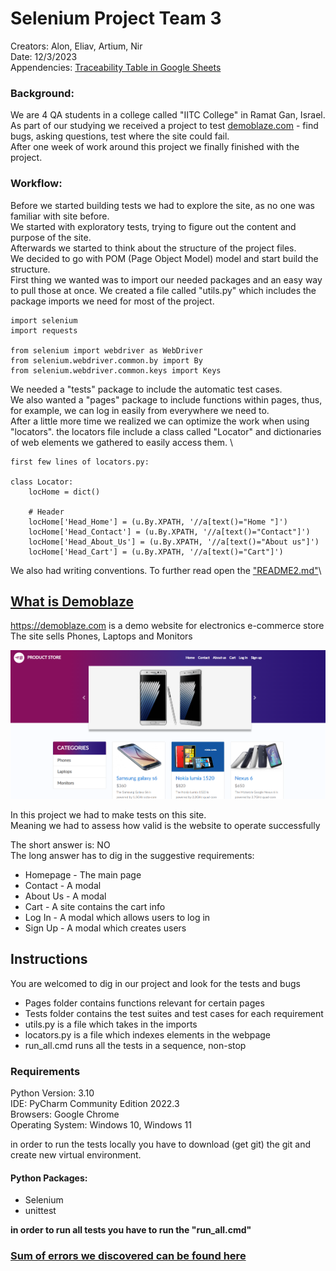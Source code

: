 # Selenium Project Team 3
Creators: Alon, Eliav, Artium, Nir \
Date: 12/3/2023 \
Appendencies: [Traceability Table in Google Sheets](https://docs.google.com/spreadsheets/d/1VvUd2FPTsDQSyj9s7KK2liYoMto5XbzG_3cb7UyAajo/edit?usp=sharing)

### Background:
We are 4 QA students in a college called "IITC College" in Ramat Gan, Israel. <br>
As part of our studying we received a project to test [demoblaze.com](https://demoblaze.com) - find bugs, asking questions, test where the site could fail. <br>
After one week of work around this project we finally finished with the project.

### Workflow:
Before we started building tests we had to explore the site, as no one was familiar with site before. <br>
We started with exploratory tests, trying to figure out the content and purpose of the site. <br>
Afterwards we started to think about the structure of the project files. \
We decided to go with POM (Page Object Model) model and start build the structure. \
First thing we wanted was to import our needed packages and an easy way to pull those at once. We created a file called "utils.py" which includes the package imports we need for most of the project.
```
import selenium
import requests

from selenium import webdriver as WebDriver
from selenium.webdriver.common.by import By
from selenium.webdriver.common.keys import Keys
```
We needed a "tests" package to include the automatic test cases. \
We also wanted a "pages" package to include functions within pages, thus, for example, we can log in easily from everywhere we need to. \
After a little more time we realized we can optimize the work when using "locators". the locators file include a class called "Locator" and dictionaries of web elements we gathered to easily access them. \
```
first few lines of locators.py:

class Locator:
    locHome = dict()

    # Header
    locHome['Head_Home'] = (u.By.XPATH, '//a[text()="Home "]')
    locHome['Head_Contact'] = (u.By.XPATH, '//a[text()="Contact"]')
    locHome['Head_About_Us'] = (u.By.XPATH, '//a[text()="About us"]')
    locHome['Head_Cart'] = (u.By.XPATH, '//a[text()="Cart"]')
```

We also had writing conventions. To further read open the ["README2.md"](https://github.com/VSciFlight/selenium_team_3/blob/main/README2.md)\

## [What is Demoblaze](https://demoblaze.com/)
<https://demoblaze.com> is a demo website for electronics e-commerce store \
The site sells Phones, Laptops and Monitors

![Demoblaze Homepage](/media/site_main_page.png "Demoblaze Homepage")

In this project we had to make tests on this site. \
Meaning we had to assess how valid is the website to operate successfully 

The short answer is: NO \
The long answer has to dig in the suggestive requirements:
* Homepage - The main page
* Contact - A modal
* About Us - A modal
* Cart - A site contains the cart info
* Log In - A modal which allows users to log in
* Sign Up - A modal which creates users

## Instructions
You are welcomed to dig in our project and look for the tests and bugs 
* Pages folder contains functions relevant for certain pages 
* Tests folder contains the test suites and test cases for each requirement 
* utils.py is a file which takes in the imports 
* locators.py is a file which indexes elements in the webpage
* run_all.cmd runs all the tests in a sequence, non-stop

<h3>Requirements</h3>
Python Version: 3.10 <br>
IDE: PyCharm Community Edition 2022.3 <br>
Browsers: Google Chrome <br>
Operating System: Windows 10, Windows 11 <br>

in order to run the tests locally you have to download (get git) the git and create new virtual environment. <br>

#### Python Packages:
<ul>
    <li>Selenium</li>
    <li>unittest</li>
</ul>

**in order to run all tests you have to run the "run_all.cmd"**
### [Sum of errors we discovered can be found here](https://docs.google.com/spreadsheets/d/1VvUd2FPTsDQSyj9s7KK2liYoMto5XbzG_3cb7UyAajo/edit?usp=sharing)

